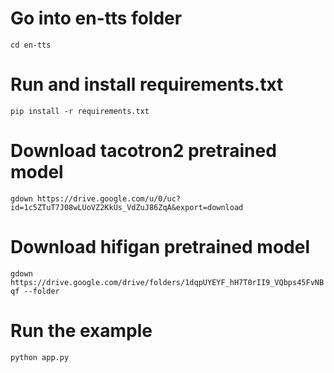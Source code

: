 # Go into en-tts folder
`
cd en-tts
`

# Run and install requirements.txt
`
pip install -r requirements.txt
`

# Download tacotron2 pretrained model
`
gdown https://drive.google.com/u/0/uc?id=1c5ZTuT7J08wLUoVZ2KkUs_VdZuJ86ZqA&export=download
`

# Download hifigan pretrained model
`
gdown https://drive.google.com/drive/folders/1dqpUYEYF_hH7T0rII9_VQbps45FvNBqf --folder
`
# Run the example
`
python app.py
`
